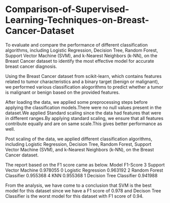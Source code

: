 # Comparison-of-Supervised-Learning-Techniques-on-Breast-Cancer-Dataset
To evaluate and compare the performance of different classification algorithms, including Logistic Regression, Decision Tree, Random Forest, Support Vector Machine (SVM), and k-Nearest Neighbors (k-NN), on the Breast Cancer dataset to identify the most effective model for accurate breast cancer diagnosis.

Using the Breast Cancer dataset from scikit-learn, which contains features related to tumor characteristics and a binary target (benign or malignant), we performed various classification alogorithms to predict whether a tumor is malignant or benign based on the provided features.

After loading the data, we applied some preprocessing steps before applying the classification models.There were no null values present in the dataset.We applied Standard scaling since the data had features that were in different ranges.By applying standard scaling, we ensure that all features contribute equally and are on same scale.This gives better performance as well.

Post scaling of the data, we applied different classification algorithms, including Logistic Regression, Decision Tree, Random Forest, Support Vector Machine (SVM), and k-Nearest Neighbors (k-NN), on the Breast Cancer dataset.

The report based on the F1 score came  as below.
            Model            F1-Score
3    Support Vector Machine  0.978055
0       Logistic Regression  0.963192
2  Random Forest Classifier  0.955368
4                       KNN  0.955368
1  Decision Tree Classifier  0.941988

From the analysis, we have come to a conclusion that SVM is the best model for this dataset since we have a F1 score of 0.978 and Decison Tree Classifier is the worst model for this dataset with F1 score of 0.94.
